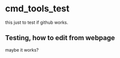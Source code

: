 # cmd_tools_test
this just to test if github works.

## Testing, how to edit from webpage
maybe it works?
